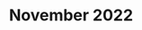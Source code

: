 ---
title: "November 2022"
column1:
  Violin 1:
  - Charles Loh (CM)
  - Maya Taylor (ACM)
  - Daniel Xu
  - Kelly Jeong
  - Moonhee Kim
  - Sarah Kim
  - April Moon
  - Kyoko Saito
  - Athina Chen
  - Henry Zheng
  - Jessica Ding
  - Isaac Kim
  - Tiger Ji
  - Rebecca Bowers
  - Michael Sun
  - Christopher Jeong
  - Owen Lockwood
  Violin 2:
  - Renée Choi (P)
  - Amy Zhang (AP)
  - Ethan Park
  - Barron Clancy
  - Ziqi Fang
  - Grace Ma
  - Pauline Gregory
  - Ryan Urato
  - Eliana Alweis
  - Haley Seo
  - Mark Appleman
  - Emily Wang
  - Meg Lorraine
  - Lily Zhou
  - Sabrina Chiang
  - Brian Lee
  - Bryce Li
  - Minchae Kim
  Viola:
  - Caitlyn Carpenter (P)
  - Seowon Chang (AP)
  - Chloe Kim
  - Chai Harsha
  - Richard Tang
  - Annie Wu
  - Kieran Lucus
  - Zoë Schwartz
  - Christopher Hong
  - Sunny Li
  - Michael OuYang
  Violoncello:
  - Aaron Gruen (P)
  - Nicholas Huang (AP)
  - Alex Ding
  - Elvin Choi
  - Jimmy Cai
  - Lauren Cho
  - Austin Jacobson
  - Torben Parker
  - Sedong Hwang
  - Sean Yu
  - Hannah Zupancic
  - William Suh
  - Lisa Baek
  - Leeah Chang
  - Avery Maytin
  Bass:
  - Camille Donoho (P)
  - Seth Heye-Smith (AP)
  - Tom Gotsch
  - Emma Venarde
column2:
  Flute: 
  - Judy Lee
  - Erica Sahin
  - Faith Shim
  - Seehanah Tang
  - Chloe Zhao
  Oboe: 
  - Vanessa Chang
  - Junnie Kim
  - Christopher Lee
  - Anna Ryu
  - Siyuan Su
  Clarinet:
  - Qingyang Cheng
  - Phoebe Hong
  - Yiyun Li
  - James Ro
  Basoon: 
  - Bryan Kwon
  - Nitin Sreekumar
  - Matias Lee
  Horn: 
  - Lizzy Bernold
  - Milan Capoor
  - Robin Hwang
  - Brendan McMahon
  - Zach Potts
  - Mei Tiemeyer
  Trumpet: 
  - Alice Cannon
  - Andrew Furst
  - William MacDonald
  - Jackson Moore
  - Chris Shin
  Trombone: 
  - Nicholas Cancellaro
  - David Kamper
  - Rami Najjar
  - Bradley Smith
  Tuba: 
  - Collin Brown
  Percussion:
  - Tats Daniel
  - Alex Zhou
  - Srikrishnan Raju
  - Ryan Sawyer
  - Nicholas Vadasz
  - Ryan Lee
  - Megan Ball
  Piano/Celesta:
  - Ryan Lum
  Harp: 
  - Hyunjung Choi
  - David Moon
---